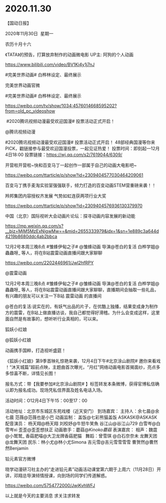 ﻿#  2020.11.30
【国动日报】

2020年11月30日  星期一


农历十月十六


《TATA》的预告，打算放弃制作的动画微电影 UP主: 阿狗的个人动画

https://www.bilibili.com/video/BV1Ki4y1j7nJ




#完美世界动画# 白桦林设定、最终展示


完美世界动画官微                 


#完美世界动画# 白桦林设定、最终展示

https://weibo.com/tv/show/1034:4576014668595202?from=old_pc_videoshow

 #2020腾讯视频动漫最受欢迎国漫# 投票活动正式开启！

@腾讯视频动漫                            

#2020腾讯视频动漫最受欢迎国漫# 投票活动正式开启！
48部经典国漫等你来PICK，戳链接参与最受欢迎国漫投票，一起见证热爱！
投票时间：即刻起—12月4日18:00
投票链接：https://wj.qq.com/s2/7619044/6309/




开营啦开营啦~快和百变马丁一起创作一部属于自己的动画大电影吧~


https://weibo.com/ttarticle/p/show?id=2309404577030464209061

百变马丁携手麦淘实验室强强联手，倾力打造的百变动画STEM营重磅来袭！！




羚邦集团内容授权齐发展 气势如虹连获两项行业大奖

https://weibo.com/ttarticle/p/show?id=2309404576936130379970


中国（北京）国际视听大会动画片论坛：探寻动画内容发展的新动能

https://mp.weixin.qq.com/s?__biz=MjM5MzExNjgwMw==&mid=2655333979&idx=1&sn=1e889c3a644d4219b8680ddc4ab2bbca


12月2号本周三晚8点 #雏蜂伊甸之子# @雏蜂动画 导演@苍白的复活 白桦学姐@蟲蟲呀_ 等人，将在B站震雷动画直播间跟大家聊聊 


https://weibo.com/2202446961/Jwl2hfRPY

@震雷动画 


12月2号本周三晚8点 #雏蜂伊甸之子# @雏蜂动画 导演@苍白的复活 白桦学姐@蟲蟲呀_ 等人，将在B站震雷动画直播间跟大家聊聊，直播期间会抽取一些礼品，有兴趣的朋友可以关注一下B站 震雷动画 的直播间




@苍白的复活:说实在的，有妖气出品的片子，在优酷上独播，结果变成身为制作方的震雷，在B站上做直播访谈，我自己都觉得好滑稽。为什么会变成这样，这里面自然是有故事的，想听听行业真相的，可以来。




狐妖小红娘


@狐妖小红娘

动画携手国粹，打造视听盛筵！

《狐妖小红娘》第9季首映礼惊艳来袭，12月4日下午#北京涂山剧院# 邀你来看戏 ！“沐天城篇”超前点映，主题曲首次曝光，“月红”网络动画电影首揭面纱，亮点多多惊喜不断，详情见长图！


报名方式：带【我要参加#北京涂山剧院# 】标签转发本条微博，获得官博私信确认即为报名成功。现场凭私信界面及姓名电话入场。


活动时间：O12月4日下午15：00至17：00


活动地址：北京市东城区东苑戏楼（近天安门）
到场嘉宾：
主持人：余七晨@余七晨 范薇@范薇也是小巴
动画监制： 盖饭@七彩熊猫盖饭 ASKASK@ASKASK
配音演员： 杨天翔@杨天翔 刘校妤@牛怒牛笑魚 谷江山@谷江山729 白雪岑@白雪岑xi 歪歪@歪歪想扶正
动画歌手：蘑菇@_Kinoko蘑菇_
表演嘉宾：
相声：魏霆@小鹫鹫_ 香菇肥喵@大卫龙牌香菇肥猫  
舞蹈：曾雪琪 @白石奈奈未 龙舞天团@龙舞天团
民乐：林小尤@林小尤Simona 吉元雪@吉元雪雪雪雪 曹贺然@曹然然Benjamin




铅元素官方微博                   


晓学动漫研习社主办的“走进铅元素”动画活动课堂第六期于上周六（11月28日）开讲，邓翔总导演倾情授课，向到场的同学们传道解惑。

https://weibo.com/5754772000/JwjKvhWFJ







以上就是今天的主要消息
求关注求转发










